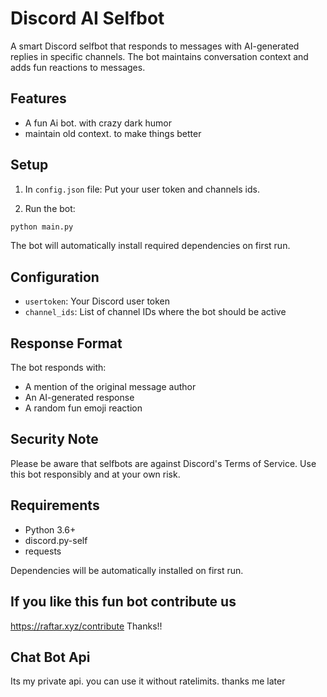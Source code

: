 # Discord AI Selfbot

A smart Discord selfbot that responds to messages with AI-generated replies in specific channels. The bot maintains conversation context and adds fun reactions to messages.

## Features

- A fun Ai bot. with crazy dark humor
- maintain old context. to make things better

## Setup

1. In `config.json` file:
Put your user token and channels ids.

2. Run the bot:
```bash
python main.py
```

The bot will automatically install required dependencies on first run.

## Configuration

- `usertoken`: Your Discord user token
- `channel_ids`: List of channel IDs where the bot should be active

## Response Format

The bot responds with:
- A mention of the original message author
- An AI-generated response
- A random fun emoji reaction

## Security Note

Please be aware that selfbots are against Discord's Terms of Service. Use this bot responsibly and at your own risk.

## Requirements

- Python 3.6+
- discord.py-self
- requests

Dependencies will be automatically installed on first run.

## If you like this fun bot contribute us
https://raftar.xyz/contribute Thanks!!

## Chat Bot Api
Its my private api. you can use it without ratelimits. thanks me later 
